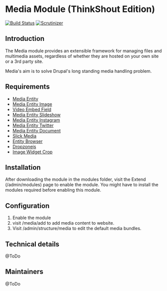 # Media Module (ThinkShout Edition)

[![Build Status](https://travis-ci.org/thinkshout/media.svg?branch=8.x-1.x)](https://travis-ci.org/thinkshout/media) [![Scrutinizer](https://scrutinizer-ci.com/g/thinkshout/media/badges/quality-score.png?b=8.x-1.x)](https://scrutinizer-ci.com/g/thinkshout/media/?branch=8.x-1.x)

## Introduction

The Media module provides an extensible framework for managing files and multimedia assets, regardless of whether they are hosted on your own site or a 3rd party site.

Media's aim is to solve Drupal's long standing media handling problem.

## Requirements

* [Media Entity](https://www.drupal.org/project/media_entity)
* [Media Entity Image](https://www.drupal.org/project/media_entity_image)
* [Video Embed Field](https://www.drupal.org/project/video_embed_field)
* [Media Entity Slideshow](https://www.drupal.org/project/media_entity_slideshow)
* [Media Entity Instagram](https://www.drupal.org/project/media_entity_instagram)
* [Media Entity Twitter](https://www.drupal.org/project/media_entity_twitter)
* [Media Entity Document](https://www.drupal.org/project/media_entity_document)
* [Slick Media](https://www.drupal.org/project/slick_media)
* [Entity Browser](https://www.drupal.org/project/entity_browser)
* [Dropzonejs](https://www.drupal.org/project/dropzonejs)
* [Image Widget Crop](https://www.drupal.org/project/image_widget_crop)

## Installation

After downloading the module in the modules folder, visit the Extend (/admin/modules) page to enable the module. You might have to install the modules required before enabling this module.

## Configuration

1. Enable the module
2. visit /media/add to add media content to website.
3. Visit /admin/structure/media to edit the default media bundles.

## Technical details

@ToDo

## Maintainers

@ToDo

